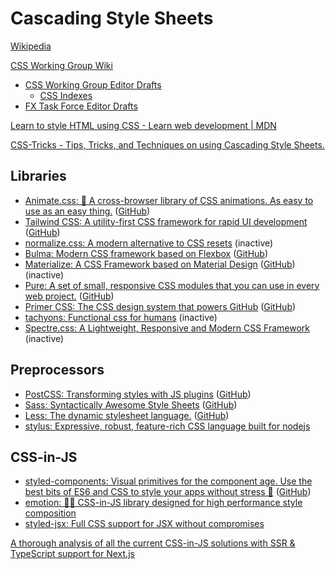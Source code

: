 # Cascading Style Sheets
[Wikipedia](https://en.wikipedia.org/wiki/CSS)

[CSS Working Group Wiki](https://wiki.csswg.org/)
- [CSS Working Group Editor Drafts](https://drafts.csswg.org/)
  - [CSS Indexes](https://drafts.csswg.org/indexes/)
- [FX Task Force Editor Drafts](https://drafts.fxtf.org/)

[Learn to style HTML using CSS - Learn web development | MDN](https://developer.mozilla.org/en-US/docs/Learn/CSS)

[CSS-Tricks - Tips, Tricks, and Techniques on using Cascading Style Sheets.](https://css-tricks.com/)

## Libraries
- [Animate.css: 🍿 A cross-browser library of CSS animations. As easy to use as an easy thing.](https://animate.style/) ([GitHub](https://github.com/animate-css/animate.css))
- [Tailwind CSS: A utility-first CSS framework for rapid UI development](https://tailwindcss.com/) ([GitHub](https://github.com/tailwindlabs/tailwindcss))
- [normalize.css: A modern alternative to CSS resets](https://github.com/necolas/normalize.css) (inactive)
- [Bulma: Modern CSS framework based on Flexbox](https://bulma.io/) ([GitHub](https://github.com/jgthms/bulma))
- [Materialize: A CSS Framework based on Material Design](https://materializecss.com/) ([GitHub](https://github.com/Dogfalo/materialize)) (inactive)
- [Pure: A set of small, responsive CSS modules that you can use in every web project.](https://purecss.io/) ([GitHub](https://github.com/pure-css/pure))
- [Primer CSS: The CSS design system that powers GitHub](https://primer.style/css/) ([GitHub](https://github.com/primer/css))
- [tachyons: Functional css for humans](https://github.com/tachyons-css/tachyons) (inactive)
- [Spectre.css: A Lightweight, Responsive and Modern CSS Framework](https://github.com/picturepan2/spectre) (inactive)

## Preprocessors
- [PostCSS: Transforming styles with JS plugins](https://postcss.org/) ([GitHub](https://github.com/postcss/postcss))
- [Sass: Syntactically Awesome Style Sheets](https://sass-lang.com/) ([GitHub](https://github.com/sass/sass))
- [Less: The dynamic stylesheet language.](https://lesscss.org/) ([GitHub](https://github.com/less/less.js))
- [stylus: Expressive, robust, feature-rich CSS language built for nodejs](https://github.com/stylus/stylus)

## CSS-in-JS
- [styled-components: Visual primitives for the component age. Use the best bits of ES6 and CSS to style your apps without stress 💅](https://styled-components.com/) ([GitHub](https://github.com/styled-components/styled-components))
- [emotion: 👩‍🎤 CSS-in-JS library designed for high performance style composition](https://github.com/emotion-js/emotion)
- [styled-jsx: Full CSS support for JSX without compromises](https://github.com/vercel/styled-jsx)

[A thorough analysis of all the current CSS-in-JS solutions with SSR & TypeScript support for Next.js](https://github.com/andreipfeiffer/css-in-js/tree/main)
